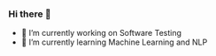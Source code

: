 ### Hi there 👋

- 🔭 I’m currently working on Software Testing
- 🌱 I’m currently learning Machine Learning and NLP



